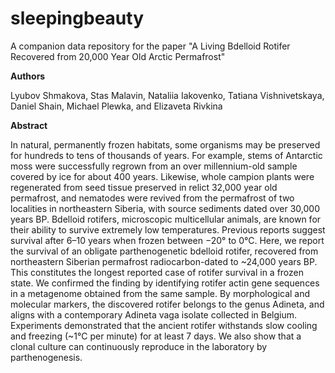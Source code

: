 # sleepingbeauty
A companion data repository for the paper "A Living Bdelloid Rotifer Recovered from 20,000 Year Old Arctic Permafrost"

**Authors**

Lyubov Shmakova, Stas Malavin, Nataliia Iakovenko, Tatiana Vishnivetskaya, Daniel Shain, Michael Plewka, and Elizaveta Rivkina

**Abstract**

In natural, permanently frozen habitats, some organisms may be preserved for hundreds to tens of thousands of years. For example, stems of Antarctic moss were successfully regrown from an over millennium-old sample covered by ice for about 400 years. Likewise, whole campion plants were regenerated from seed tissue preserved in relict 32,000 year old permafrost, and nematodes were revived from the permafrost of two localities in northeastern Siberia, with source sediments dated over 30,000 years BP. Bdelloid rotifers, microscopic multicellular animals, are known for their ability to survive extremely low temperatures. Previous reports suggest survival after 6–10 years when frozen between −20° to 0°C. Here, we report the survival of an obligate parthenogenetic bdelloid rotifer, recovered from northeastern Siberian permafrost radiocarbon-dated to ~24,000 years BP. This constitutes the longest reported case of rotifer survival in a frozen state. We confirmed the finding by identifying rotifer actin gene sequences in a metagenome obtained from the same sample. By morphological and molecular markers, the discovered rotifer belongs to the genus Adineta, and aligns with a contemporary Adineta vaga isolate collected in Belgium. Experiments demonstrated that the ancient rotifer withstands slow cooling and freezing (~1°С per minute) for at least 7 days. We also show that a clonal culture can continuously reproduce in the laboratory by parthenogenesis.
